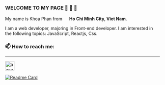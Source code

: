 <h3 > WELCOME TO MY PAGE 👋 👋 👋 </h3>
  
<p> My name is Khoa Phan from <img src="https://cdn-icons-png.flaticon.com/512/323/323319.png" width="15"/> <b>Ho Chi Minh City, Viet Nam</b>. </p>
<p> I am a web developer, majoring in Front-end developer. I am interested in the following topics: JavaScript, Reactjs, Css. </p >

<h3> 📫  How to reach me: </h3>

<hr>

<a href="https://www.linkedin.com/in/khoa-phan-7b811b224" target="blank"><img align="center" width src="https://raw.githubusercontent.com/rahuldkjain/github-profile-readme-generator/master/src/images/icons/Social/linked-in-alt.svg" alt="aaaaakhoa" height="30" width="40" /></a>

[![Readme Card](https://github-readme-stats.vercel.app/api/pin/?username=khoaphan1161996&repo=TuHoc&theme=radical&show_icons=true)](https://github.com/khoaphan1161996/TuHoc)
